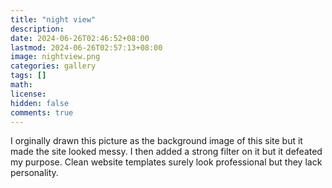 ```yaml
---
title: "night view"
description: 
date: 2024-06-26T02:46:52+08:00
lastmod: 2024-06-26T02:57:13+08:00
image: nightview.png
categories: gallery
tags: []
math: 
license: 
hidden: false
comments: true
---
```


I orginally drawn this picture as the background image of this site but it made the site looked messy. I then added a strong filter on it but it defeated my purpose. Clean website templates surely look professional but they lack personality.

